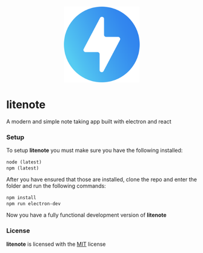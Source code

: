 <p align="center">
  <img width="200" src="./resources/logo.svg">
</p>

# litenote

A modern and simple note taking app built with electron and react

### Setup

To setup **litenote** you must make sure you have the following installed:

```
node (latest)
npm (latest)
```

After you have ensured that those are installed, clone the repo and enter the folder and run the following commands:

```
npm install
npm run electron-dev
```

Now you have a fully functional development version of **litenote**

### License

**litenote** is licensed with the [MIT](LICENSE) license
